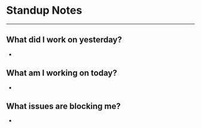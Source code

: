# Standup Notes

---

## What did I work on yesterday?

- 

## What am I working on today?

- 

## What issues are blocking me?

- 